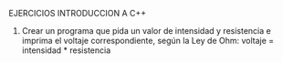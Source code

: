 EJERCICIOS INTRODUCCION A C++

1. Crear un programa que pida un valor de intensidad y resistencia e imprima el voltaje
correspondiente, según la Ley de Ohm: voltaje = intensidad * resistencia
